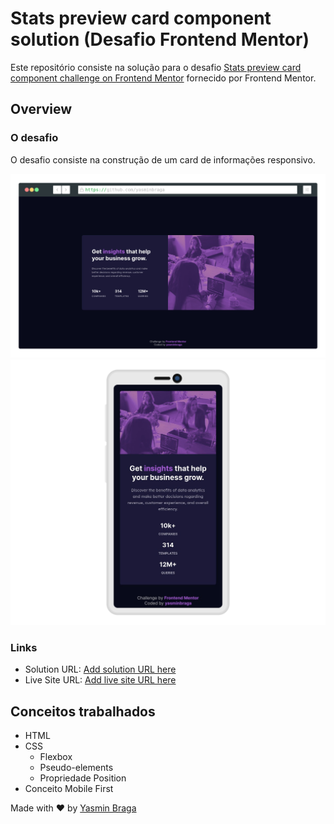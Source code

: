 # Stats preview card component solution (Desafio Frontend Mentor)

Este repositório consiste na solução para o desafio [Stats preview card component challenge on Frontend Mentor](https://www.frontendmentor.io/challenges/stats-preview-card-component-8JqbgoU62) fornecido por Frontend Mentor.

## Overview

### O desafio

O desafio consiste na construção de um card de informações responsivo.

![](./screenshot-desktop.png)
![](./screenshot-mobile.png)

### Links

- Solution URL: [Add solution URL here](https://www.frontendmentor.io/solutions/preview-card-made-with-html-and-css-IY_Zf5mmV)
- Live Site URL: [Add live site URL here](https://nervous-hoover-c5a862.netlify.app/)

## Conceitos trabalhados

- HTML
- CSS
  - Flexbox
  - Pseudo-elements
  - Propriedade Position
- Conceito Mobile First

Made with :heart: by [Yasmin Braga](https://github.com/yasminbraga)
